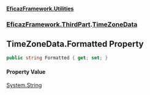 #### [EficazFramework.Utilities](EficazFrameworkUtilities.md 'EficazFramework Utilities')
### [EficazFramework.ThirdPart](EficazFrameworkUtilities.md#EficazFramework.ThirdPart 'EficazFramework.ThirdPart').[TimeZoneData](EficazFramework.ThirdPart/TimeZoneData.md 'EficazFramework.ThirdPart.TimeZoneData')

## TimeZoneData.Formatted Property

```csharp
public string Formatted { get; set; }
```

#### Property Value
[System.String](https://docs.microsoft.com/en-us/dotnet/api/System.String 'System.String')